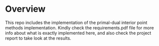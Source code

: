 # Overview

This repo includes the implementation of the primal-dual interior point methods implementation. Kindly check the requirements.pdf file for more info about what is exactly implemented here, and also check the project report to take look at the results.
